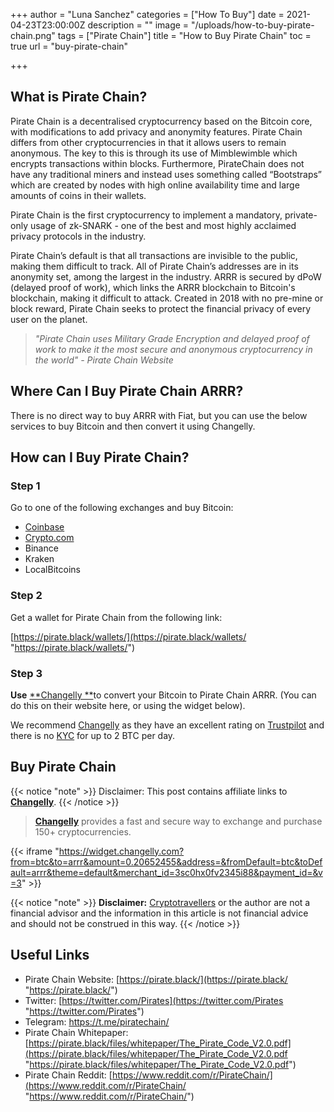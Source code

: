 +++
author = "Luna Sanchez"
categories = ["How To Buy"]
date = 2021-04-23T23:00:00Z
description = ""
image = "/uploads/how-to-buy-pirate-chain.png"
tags = ["Pirate Chain"]
title = "How to Buy Pirate Chain"
toc = true
url = "buy-pirate-chain"

+++
## What is Pirate Chain?

Pirate Chain is a decentralised cryptocurrency based on the Bitcoin core, with modifications to add privacy and anonymity features. Pirate Chain differs from other cryptocurrencies in that it allows users to remain anonymous. The key to this is through its use of Mimblewimble which encrypts transactions within blocks. Furthermore, PirateChain does not have any traditional miners and instead uses something called “Bootstraps” which are created by nodes with high online availability time and large amounts of coins in their wallets.

Pirate Chain is the first cryptocurrency to implement a mandatory, private-only usage of zk-SNARK - one of the best and most highly acclaimed privacy protocols in the industry.

Pirate Chain’s default is that all transactions are invisible to the public, making them difficult to track. All of Pirate Chain’s addresses are in its anonymity set, among the largest in the industry. ARRR is secured by dPoW (delayed proof of work), which links the ARRR blockchain to Bitcoin's blockchain, making it difficult to attack. Created in 2018 with no pre-mine or block reward, Pirate Chain seeks to protect the financial privacy of every user on the planet.

> _"Pirate Chain uses Military Grade Encryption and delayed proof of work to make it the most secure and anonymous cryptocurrency in the world" - Pirate Chain Website_

## Where Can I Buy Pirate Chain ARRR?

There is no direct way to buy ARRR with Fiat, but you can use the below services to buy Bitcoin and then convert it using Changelly.

## How can I Buy Pirate Chain?

### Step 1

Go to one of the following exchanges and buy Bitcoin:

* [Coinbase](/link/coinbase)
* [Crypto.com](/link/sign-up-crypto-dot-com)
* Binance
* Kraken
* LocalBitcoins

### Step 2

Get a wallet for Pirate Chain from the following link:

[https://pirate.black/wallets/](https://pirate.black/wallets/ "https://pirate.black/wallets/")

### Step 3

**Use** [**Changelly **](/link/changelly)to convert your Bitcoin to Pirate Chain ARRR.  (You can do this on their website here, or using the widget below).

We recommend [Changelly](/link/changelly) as they have an excellent rating on [Trustpilot](https://www.trustpilot.com/review/changelly.com) and there is no [KYC](https://en.wikipedia.org/wiki/Know_your_customer) for up to 2 BTC per day.

## Buy Pirate Chain

{{< notice "note" >}} Disclaimer: This post contains affiliate links to [**Changelly**](/link/changelly). {{< /notice >}}

> [**Changelly**](/link/changelly) provides a fast and secure way to exchange and purchase 150+ cryptocurrencies.

{{< iframe "https://widget.changelly.com?from=btc&to=arrr&amount=0.20652455&address=&fromDefault=btc&toDefault=arrr&theme=default&merchant_id=3sc0hx0fv2345i88&payment_id=&v=3" >}}

{{< notice "note" >}} **Disclaimer:** [Cryptotravellers](https://cryptotravellers.com) or the author are not a financial advisor and the information in this article is not financial advice and should not be construed in this way. {{< /notice >}}

## Useful Links

* Pirate Chain Website: [https://pirate.black/](https://pirate.black/ "https://pirate.black/")
* Twitter: [https://twitter.com/Pirates](https://twitter.com/Pirates "https://twitter.com/Pirates")
* Telegram: https://t.me/piratechain/
* Pirate Chain Whitepaper: [https://pirate.black/files/whitepaper/The_Pirate_Code_V2.0.pdf](https://pirate.black/files/whitepaper/The_Pirate_Code_V2.0.pdf "https://pirate.black/files/whitepaper/The_Pirate_Code_V2.0.pdf")
* Pirate Chain Reddit: [https://www.reddit.com/r/PirateChain/](https://www.reddit.com/r/PirateChain/ "https://www.reddit.com/r/PirateChain/")